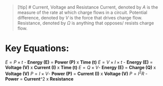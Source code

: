 > [!tip] # Current, Voltage and Resistance 
> Current, denoted by $A$ is the measure of the rate at which charge flows in a circuit. Potential difference, denoted by $V$ is the force that drives charge flow. Resistance, denoted by $\Omega$ is anything that opposes/ resists charge flow. 

# Key Equations: 

$E=P \times t$ - **Energy (E)** = **Power (P)** x **Time (t)**
$E=V\times I\times t$ - **Energy (E)** = **Voltage (V)** x **Current (I)** x **Time (t)**
$E=Q\times V$- **Energy (E)** = **Charge (Q)** x **Voltage (V)**
$P=I\times V$- **Power (P)** = **Current (I)** x **Voltage (V)**
$P=I^2R$ - **Power** = **Current**^2 x **Resistance**

